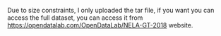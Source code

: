 Due to size constraints, I only uploaded the tar file, if you want you can access the full dataset, you can access it from https://opendatalab.com/OpenDataLab/NELA-GT-2018 website.

